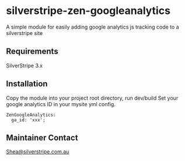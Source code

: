 silverstripe-zen-googleanalytics
================================

A simple module for easily adding google analytics js tracking code to a silverstripe site

Requirements
------------

SilverStripe 3.x

Installation
------------

Copy the module into your project root directory, run dev/build
Set your google analytics ID in your mysite yml config.

```
ZenGoogleAnalytics:
  ga_id: 'xxx';
```

Maintainer Contact
------------

Shea@silverstripe.com.au